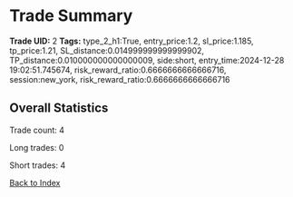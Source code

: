 # Trade Summary

**Trade UID:** 2
**Tags:** type_2_h1:True, entry_price:1.2, sl_price:1.185, tp_price:1.21, SL_distance:0.014999999999999902, TP_distance:0.010000000000000009, side:short, entry_time:2024-12-28 19:02:51.745674, risk_reward_ratio:0.6666666666666716, session:new_york, risk_reward_ratio:0.6666666666666716

## Overall Statistics
Trade count: 4

Long trades: 0

Short trades: 4

[Back to Index](index.md)

